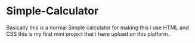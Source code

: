 # Simple-Calculator
Basically this is a normal Simple calculator 
for making this i use HTML and CSS
this is my first mini project that i have upload on this platform.
